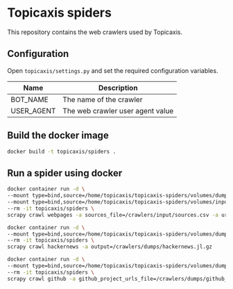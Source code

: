 # Topicaxis spiders

This repository contains the web crawlers used by Topicaxis.

## Configuration

Open `topicaxis/settings.py` and set the required configuration variables.

| Name       | Description                      |
|------------|----------------------------------|
| BOT_NAME   | The name of the crawler          |
| USER_AGENT | The web crawler user agent value |

## Build the docker image

```bash
docker build -t topicaxis/spiders .
```

## Run a spider using docker

```bash
docker container run -d \
--mount type=bind,source=/home/topicaxis/topicaxis-spiders/volumes/dumps,target=/crawlers/dumps \
--mount type=bind,source=/home/topicaxis/topicaxis-spiders/volumes/input,target=/crawlers/input \
--rm -it topicaxis/spiders \
scrapy crawl webpages -a sources_file=/crawlers/input/sources.csv -a urls_output=/crawlers/dumps/urls.jl.gz -a web_pages_output=/crawlers/dumps/web_pages.jl.gz
```

```bash
docker container run -d \
--mount type=bind,source=/home/topicaxis/topicaxis-spiders/volumes/dumps,target=/crawlers/dumps \
--rm -it topicaxis/spiders \
scrapy crawl hackernews -a output=/crawlers/dumps/hackernews.jl.gz
```

```bash
docker container run -d \
--mount type=bind,source=/home/topicaxis/topicaxis-spiders/volumes/dumps,target=/crawlers/dumps \
--rm -it topicaxis/spiders \
scrapy crawl github -a github_project_urls_file=/crawlers/dumps/github_project_urls.csv -a github_projects_data=/crawlers/dumps/github_projects_data.jl.gz -a github_project_pages=/crawlers/dumps/github_project_pages.jl.gz
```
